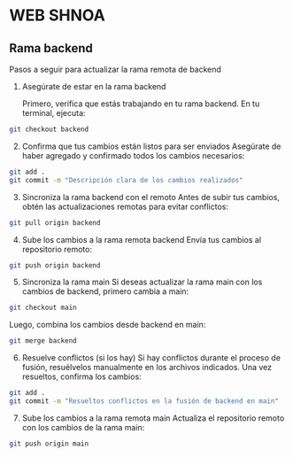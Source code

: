 # WEB SHNOA

## Rama backend

Pasos a seguir para actualizar la rama remota de backend

1. Asegúrate de estar en la rama backend

   Primero, verifica que estás trabajando en tu rama backend. En tu terminal, ejecuta:

```bash
git checkout backend
```

2. Confirma que tus cambios están listos para ser enviados
   Asegúrate de haber agregado y confirmado todos los cambios necesarios:

```bash
git add .
git commit -m "Descripción clara de los cambios realizados"
```

3. Sincroniza la rama backend con el remoto
   Antes de subir tus cambios, obtén las actualizaciones remotas para evitar conflictos:

```bash
git pull origin backend
```

4. Sube los cambios a la rama remota backend
   Envía tus cambios al repositorio remoto:

```bash
git push origin backend
```

5. Sincroniza la rama main
   Si deseas actualizar la rama main con los cambios de backend, primero cambia a main:

```bash
git checkout main
```

Luego, combina los cambios desde backend en main:

```bash
git merge backend
```

6. Resuelve conflictos (si los hay)
   Si hay conflictos durante el proceso de fusión, resuélvelos manualmente en los archivos indicados. Una vez resueltos, confirma los cambios:

```bash
git add .
git commit -m "Resueltos conflictos en la fusión de backend en main"
```

7. Sube los cambios a la rama remota main
   Actualiza el repositorio remoto con los cambios de la rama main:

```bash
git push origin main
```
